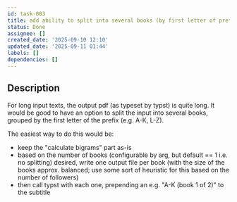 ```yaml
---
id: task-003
title: add ability to split into several books (by first letter of prefix)
status: Done
assignee: []
created_date: '2025-09-10 12:10'
updated_date: '2025-09-11 01:44'
labels: []
dependencies: []
---
```


## Description

For long input texts, the output pdf (as typeset by typst) is quite long. It
would be good to have an option to split the input into several books, grouped
by the first letter of the prefix (e.g. A-K, L-Z).

The easiest way to do this would be:

- keep the "calculate bigrams" part as-is
- based on the number of books (configurable by arg, but default == 1 i.e. no
  splitting) desired, write one output file per book (with the size of the books
  approx. balanced; use some sort of heuristic for this based on the number of
  followers)
- then call typst with each one, prepending an e.g. "A-K (book 1 of 2)" to the
  subtitle
